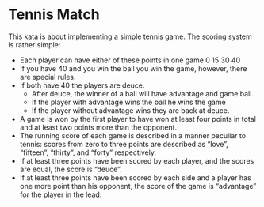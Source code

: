 # Tennis Match

This kata is about implementing a simple tennis game. The scoring system is rather simple:

- Each player can have either of these points in one game 0 15 30 40
- If you have 40 and you win the ball you win the game, however, there are special rules.
-  If both have 40 the players are deuce.
   - After deuce, the winner of a ball will have advantage and game ball.
   - If the player with advantage wins the ball he wins the game
   - If the player without advantage wins they are back at deuce.
 - A game is won by the first player to have won at least four points in total and at least two points more than the opponent.
 - The running score of each game is described in a manner peculiar to tennis: scores from zero to three points are described as “love”, “fifteen”, “thirty”, and “forty” respectively.
 - If at least three points have been scored by each player, and the scores are equal, the score is “deuce”.
 - If at least three points have been scored by each side and a player has one more point than his opponent, the score of the game is “advantage” for the player in the lead.